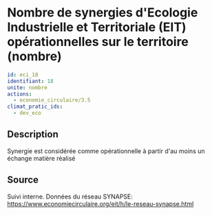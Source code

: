 # Nombre de synergies d'Ecologie Industrielle et Territoriale (EIT) opérationnelles sur le territoire (nombre)
```yaml
id: eci_18
identifiant: 18
unite: nombre
actions:
  - economie_circulaire/3.5
climat_pratic_ids:
  - dev_eco
```
## Description
Synergie est considérée comme opérationnelle à partir d'au moins un échange matière réalisé

## Source
Suivi interne.
Données du réseau SYNAPSE: https://www.economiecirculaire.org/eit/h/le-reseau-synapse.html
